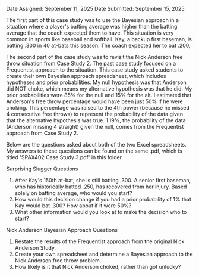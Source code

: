 Date Assigned: September 11, 2025
Date Submitted: September 15, 2025

The first part of this case study was to use the Bayesian approach in a situation where a player's batting average was higher than the batting average that the coach expected them to have. This situation is very common in sports like baseball and softball. Kay, a backup first baseman, is batting .300 in 40 at-bats this season. The coach expected her to bat .200, 

The second part of the case study was to revisit the Nick Anderson free throw situation from Case Study 2. The past case study focused on a Frequentist approach to the situation. This case study asked students to create their own Bayesian approach spreadsheet, which includes hypotheses and prior probabilities. My null hypothesis was that Anderson did NOT choke, which means my alternative hypothesis was that he did. My prior probabilities were 85% for the null and 15% for the alt. I estimated that Anderson's free throw percentage would have been just 50% if he were choking. This percentage was raised to the 4th power (because he missed 4 consecutive free throws) to represent the probability of the data given that the alternative hypothesis was true. 1.19%, the probability of the data (Anderson missing 4 straight) given the null, comes from the Frequentist approach from Case Study 2.

Below are the questions asked about both of the two Excel spreadsheets. My answers to these questions can be found on the same .pdf, which is titled 'SPAX402 Case Study 3.pdf' in this folder.

Surprising Slugger Questions
1. After Kay's 150th at-bat, she is still batting .300. A senior first baseman, who has historically batted .250, has recovered from her injury. Based solely on batting average, who would you start?
2. How would this decision change if you had a prior probability of 1% that Kay would bat .300? How about if it were 50%?
3. What other information would you look at to make the decision who to start?

Nick Anderson Bayesian Approach Questions
1. Restate the results of the Frequentist approach from the original Nick Anderson Study.
2. Create your own spreadsheet and determine a Bayesian approach to the Nick Anderson free throw problem.
3. How likely is it that Nick Anderson choked, rather than got unlucky?